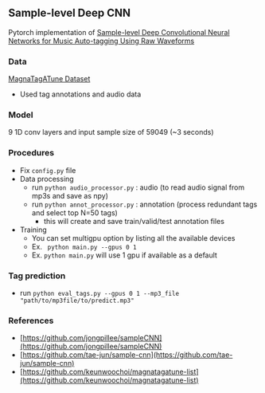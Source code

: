 ## Sample-level Deep CNN
Pytorch implementation of [Sample-level Deep Convolutional Neural Networks for Music Auto-tagging Using Raw Waveforms](https://arxiv.org/abs/1703.01789)

### Data
[MagnaTagATune Dataset](http://mirg.city.ac.uk/codeapps/the-magnatagatune-dataset)
* Used tag annotations and audio data

### Model
9 1D conv layers and input sample size of 59049 (~3 seconds) 

### Procedures
* Fix `config.py` file
* Data processing
    * run ` python audio_processor.py ` :  audio (to read audio signal from mp3s and save as npy) 
    * run ` python annot_processor.py ` :  annotation (process redundant tags and select top N=50 tags)
		* this will create and save train/valid/test annotation files 
* Training
	* You can set multigpu option by listing all the available devices
    * Ex. ` python main.py --gpus 0 1`
	* Ex. ` python main.py ` will use 1 gpu if available as a default 

### Tag prediction
* run `python eval_tags.py --gpus 0 1 --mp3_file "path/to/mp3file/to/predict.mp3" ` 

### References
* [https://github.com/jongpillee/sampleCNN](https://github.com/jongpillee/sampleCNN)
* [https://github.com/tae-jun/sample-cnn](https://github.com/tae-jun/sample-cnn)
* [https://github.com/keunwoochoi/magnatagatune-list](https://github.com/keunwoochoi/magnatagatune-list)


